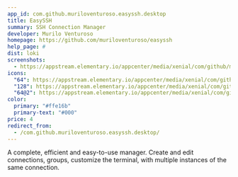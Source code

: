 ```yaml
---
app_id: com.github.muriloventuroso.easyssh.desktop
title: EasySSH
summary: SSH Connection Manager
developer: Murilo Venturoso
homepage: https://github.com/muriloventuroso/easyssh
help_page: #
dist: loki
screenshots:
  - https://appstream.elementary.io/appcenter/media/xenial/com/github/muriloventuroso.easyssh.desktop/61360065F7717E6F9C561392019186B1/screenshots/image-1_orig.png
icons:
  "64": https://appstream.elementary.io/appcenter/media/xenial/com/github/muriloventuroso.easyssh.desktop/61360065F7717E6F9C561392019186B1/icons/64x64/com.github.muriloventuroso.easyssh_com.github.muriloventuroso.easyssh.png
  "128": https://appstream.elementary.io/appcenter/media/xenial/com/github/muriloventuroso.easyssh.desktop/61360065F7717E6F9C561392019186B1/icons/128x128/com.github.muriloventuroso.easyssh_com.github.muriloventuroso.easyssh.png
  "64@2": https://appstream.elementary.io/appcenter/media/xenial/com/github/muriloventuroso.easyssh.desktop/61360065F7717E6F9C561392019186B1/icons/64x64@2/com.github.muriloventuroso.easyssh_com.github.muriloventuroso.easyssh.png
color:
  primary: "#ffe16b"
  primary-text: "#000"
price: 4
redirect_from:
  - /com.github.muriloventuroso.easyssh.desktop/
---
```


<p>A complete, efficient and easy-to-use manager. Create and edit connections, groups, customize the terminal, with multiple instances of the same connection.</p>